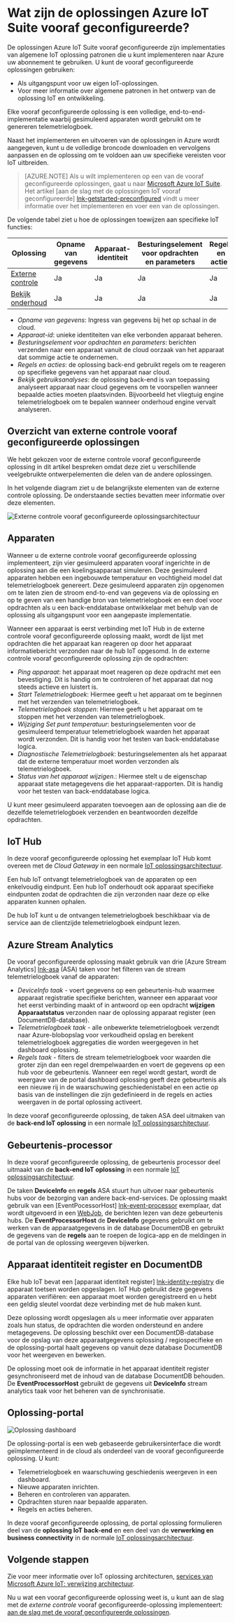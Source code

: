 <properties
 pageTitle="Azure IoT vooraf geconfigureerde oplossingen | Microsoft Azure"
 description="Een beschrijving van de Azure IoT vooraf geconfigureerde oplossingen en hun architectuur met koppelingen naar aanvullende bronnen."
 services=""
 suite="iot-suite"
 documentationCenter=""
 authors="dominicbetts"
 manager="timlt"
 editor=""/>

<tags
 ms.service="iot-suite"
 ms.devlang="na"
 ms.topic="get-started-article"
 ms.tgt_pltfrm="na"
 ms.workload="na"
 ms.date="08/09/2016"
 ms.author="dobett"/>

# <a name="what-are-the-azure-iot-suite-preconfigured-solutions"></a>Wat zijn de oplossingen Azure IoT Suite vooraf geconfigureerde?

De oplossingen Azure IoT Suite vooraf geconfigureerde zijn implementaties van algemene IoT oplossing patronen die u kunt implementeren naar Azure uw abonnement te gebruiken. U kunt de vooraf geconfigureerde oplossingen gebruiken:

- Als uitgangspunt voor uw eigen IoT-oplossingen.
- Voor meer informatie over algemene patronen in het ontwerp van de oplossing IoT en ontwikkeling.

Elke vooraf geconfigureerde oplossing is een volledige, end-to-end-implementatie waarbij gesimuleerd apparaten wordt gebruikt om te genereren telemetrielogboek.

Naast het implementeren en uitvoeren van de oplossingen in Azure wordt aangegeven, kunt u de volledige broncode downloaden en vervolgens aanpassen en de oplossing om te voldoen aan uw specifieke vereisten voor IoT uitbreiden.

> [AZURE.NOTE] Als u wilt implementeren op een van de vooraf geconfigureerde oplossingen, gaat u naar [Microsoft Azure IoT Suite][lnk-azureiotsuite]. Het artikel [aan de slag met de oplossingen IoT vooraf geconfigureerde] [ lnk-getstarted-preconfigured] vindt u meer informatie over het implementeren en voer een van de oplossingen.

De volgende tabel ziet u hoe de oplossingen toewijzen aan specifieke IoT functies:

| Oplossing | Opname van gegevens | Apparaat-identiteit | Besturingselement voor opdrachten en parameters | Regels en acties | Bekijk analyses |
|------------------------|-----|-----|-----|-----|-----|
| [Externe controle][lnk-getstarted-preconfigured] | Ja | Ja | Ja | Ja | -   |
| [Bekijk onderhoud][lnk-predictive-maintenance] | Ja | Ja | Ja | Ja | Ja |

- *Opname van gegevens*: Ingress van gegevens bij het op schaal in de cloud.
- *Apparaat-id*: unieke identiteiten van elke verbonden apparaat beheren.
- *Besturingselement voor opdrachten en parameters*: berichten verzenden naar een apparaat vanuit de cloud oorzaak van het apparaat dat sommige actie te ondernemen.
- *Regels en acties*: de oplossing back-end gebruikt regels om te reageren op specifieke gegevens van het apparaat naar cloud.
- *Bekijk gebruiksanalyses*: de oplossing back-end is van toepassing analyseert apparaat naar cloud gegevens om te voorspellen wanneer bepaalde acties moeten plaatsvinden. Bijvoorbeeld het vliegtuig engine telemetrielogboek om te bepalen wanneer onderhoud engine vervalt analyseren.

## <a name="remote-monitoring-preconfigured-solution-overview"></a>Overzicht van externe controle vooraf geconfigureerde oplossingen

We hebt gekozen voor de externe controle vooraf geconfigureerde oplossing in dit artikel bespreken omdat deze ziet u verschillende veelgebruikte ontwerpelementen die delen van de andere oplossingen.

In het volgende diagram ziet u de belangrijkste elementen van de externe controle oplossing. De onderstaande secties bevatten meer informatie over deze elementen.

![Externe controle vooraf geconfigureerde oplossingsarchitectuur][img-remote-monitoring-arch]

## <a name="devices"></a>Apparaten

Wanneer u de externe controle vooraf geconfigureerde oplossing implementeert, zijn vier gesimuleerd apparaten vooraf ingerichte in de oplossing aan die een koelingsapparaat simuleren. Deze gesimuleerd apparaten hebben een ingebouwde temperatuur en vochtigheid model dat telemetrielogboek genereert. Deze gesimuleerd apparaten zijn opgenomen om te laten zien de stroom end-to-end van gegevens via de oplossing en op te geven van een handige bron van telemetrielogboek en een doel voor opdrachten als u een back-enddatabase ontwikkelaar met behulp van de oplossing als uitgangspunt voor een aangepaste implementatie.

Wanneer een apparaat is eerst verbinding met IoT Hub in de externe controle vooraf geconfigureerde oplossing maakt, wordt de lijst met opdrachten die het apparaat kan reageren op door het apparaat informatiebericht verzonden naar de hub IoT opgesomd. In de externe controle vooraf geconfigureerde oplossing zijn de opdrachten: 

- *Ping apparaat*: het apparaat moet reageren op deze opdracht met een bevestiging. Dit is handig om te controleren of het apparaat dat nog steeds actieve en luistert is.
- *Start Telemetrielogboek*: Hiermee geeft u het apparaat om te beginnen met het verzenden van telemetrielogboek.
- *Telemetrielogboek stoppen*: Hiermee geeft u het apparaat om te stoppen met het verzenden van telemetrielogboek.
- *Wijziging Set punt temperatuur*: besturingselementen voor de gesimuleerd temperatuur telemetrielogboek waarden het apparaat wordt verzonden. Dit is handig voor het testen van back-enddatabase logica.
- *Diagnostische Telemetrielogboek*: besturingselementen als het apparaat dat de externe temperatuur moet worden verzonden als telemetrielogboek.
- *Status van het apparaat wijzigen*.: Hiermee stelt u de eigenschap apparaat state metagegevens die het apparaat-rapporten. Dit is handig voor het testen van back-enddatabase logica.

U kunt meer gesimuleerd apparaten toevoegen aan de oplossing aan die de dezelfde telemetrielogboek verzenden en beantwoorden dezelfde opdrachten. 

## <a name="iot-hub"></a>IoT Hub

In deze vooraf geconfigureerde oplossing het exemplaar IoT Hub komt overeen met de *Cloud Gateway* in een normale [IoT oplossingsarchitectuur][lnk-what-is-azure-iot].

Een hub IoT ontvangt telemetrielogboek van de apparaten op een enkelvoudig eindpunt. Een hub IoT onderhoudt ook apparaat specifieke eindpunten zodat de opdrachten die zijn verzonden naar deze op elke apparaten kunnen ophalen.

De hub IoT kunt u de ontvangen telemetrielogboek beschikbaar via de service aan de clientzijde telemetrielogboek eindpunt lezen.

## <a name="azure-stream-analytics"></a>Azure Stream Analytics

De vooraf geconfigureerde oplossing maakt gebruik van drie [Azure Stream Analytics] [ lnk-asa] (ASA) taken voor het filteren van de stream telemetrielogboek vanaf de apparaten:


- *DeviceInfo taak* - voert gegevens op een gebeurtenis-hub waarmee apparaat registratie specifieke berichten, wanneer een apparaat voor het eerst verbinding maakt of in antwoord op een opdracht **wijzigen Apparaatstatus** verzonden naar de oplossing apparaat register (een DocumentDB-database). 
- *Telemetrielogboek taak* - alle onbewerkte telemetrielogboek verzendt naar Azure-blobopslag voor verkoudheid opslag en berekent telemetrielogboek aggregaties die worden weergegeven in het dashboard oplossing.
- *Regels taak* - filters de stream telemetrielogboek voor waarden die groter zijn dan een regel drempelwaarden en voert de gegevens op een hub voor de gebeurtenis. Wanneer een regel wordt gestart, wordt de weergave van de portal dashboard oplossing geeft deze gebeurtenis als een nieuwe rij in de waarschuwing geschiedenistabel en een actie op basis van de instellingen die zijn gedefinieerd in de regels en acties weergaven in de portal oplossing activeert.

In deze vooraf geconfigureerde oplossing, de taken ASA deel uitmaken van de **back-end IoT oplossing** in een normale [IoT oplossingsarchitectuur][lnk-what-is-azure-iot].

## <a name="event-processor"></a>Gebeurtenis-processor

In deze vooraf geconfigureerde oplossing, de gebeurtenis processor deel uitmaakt van de **back-end IoT oplossing** in een normale [IoT oplossingsarchitectuur][lnk-what-is-azure-iot].

De taken **DeviceInfo** en **regels** ASA stuurt hun uitvoer naar gebeurtenis hubs voor de bezorging van andere back-end-services. De oplossing maakt gebruik van een [EventPocessorHost] [ lnk-event-processor] exemplaar, dat wordt uitgevoerd in een [WebJob][lnk-web-job], de berichten lezen van deze gebeurtenis hubs. De **EventProcessorHost** de **DeviceInfo** gegevens gebruikt om te werken van de apparaatgegevens in de database DocumentDB en gebruikt de gegevens van de **regels** aan te roepen de logica-app en de meldingen in de portal van de oplossing weergeven bijwerken.

## <a name="device-identity-registry-and-documentdb"></a>Apparaat identiteit register en DocumentDB

Elke hub IoT bevat een [apparaat identiteit register] [ lnk-identity-registry] die apparaat toetsen worden opgeslagen. IoT Hub gebruikt deze gegevens apparaten verifiëren: een apparaat moet worden geregistreerd en u hebt een geldig sleutel voordat deze verbinding met de hub maken kunt.

Deze oplossing wordt opgeslagen als u meer informatie over apparaten zoals hun status, de opdrachten die worden ondersteund en andere metagegevens. De oplossing beschikt over een DocumentDB-database voor de opslag van deze apparaatgegevens oplossing / regiospecifieke en de oplossing-portal haalt gegevens op vanuit deze database DocumentDB voor het weergeven en bewerken.

De oplossing moet ook de informatie in het apparaat identiteit register gesynchroniseerd met de inhoud van de database DocumentDB behouden. De **EventProcessorHost** gebruikt de gegevens uit **DeviceInfo** stream analytics taak voor het beheren van de synchronisatie.

## <a name="solution-portal"></a>Oplossing-portal

![Oplossing dashboard][img-dashboard]

De oplossing-portal is een web gebaseerde gebruikersinterface die wordt geïmplementeerd in de cloud als onderdeel van de vooraf geconfigureerde oplossing. U kunt:

- Telemetrielogboek en waarschuwing geschiedenis weergeven in een dashboard.
- Nieuwe apparaten inrichten.
- Beheren en controleren van apparaten.
- Opdrachten sturen naar bepaalde apparaten.
- Regels en acties beheren.

In deze vooraf geconfigureerde oplossing, de portal oplossing formulieren deel van de **oplossing IoT back-end** en een deel van de **verwerking en business connectivity** in de normale [IoT oplossingsarchitectuur][lnk-what-is-azure-iot].

## <a name="next-steps"></a>Volgende stappen

Zie voor meer informatie over IoT oplossing architecturen, [services van Microsoft Azure IoT: verwijzing architectuur][lnk-refarch].

Nu u wat een vooraf geconfigureerde oplossing weet is, u kunt aan de slag met de *externe controle* vooraf geconfigureerde-oplossing implementeert: [aan de slag met de vooraf geconfigureerde oplossingen][lnk-getstarted-preconfigured].

[img-remote-monitoring-arch]: ./media/iot-suite-what-are-preconfigured-solutions/remote-monitoring-arch1.png
[img-dashboard]: ./media/iot-suite-what-are-preconfigured-solutions/dashboard.png
[lnk-what-is-azure-iot]: iot-suite-what-is-azure-iot.md
[lnk-asa]: https://azure.microsoft.com/documentation/services/stream-analytics/
[lnk-event-processor]: ../event-hubs/event-hubs-programming-guide.md#event-processor-host
[lnk-web-job]: ../app-service-web/web-sites-create-web-jobs.md
[lnk-identity-registry]: ../iot-hub/iot-hub-devguide-identity-registry.md
[lnk-predictive-maintenance]: iot-suite-predictive-overview.md
[lnk-azureiotsuite]: https://www.azureiotsuite.com/
[lnk-refarch]: http://download.microsoft.com/download/A/4/D/A4DAD253-BC21-41D3-B9D9-87D2AE6F0719/Microsoft_Azure_IoT_Reference_Architecture.pdf
[lnk-getstarted-preconfigured]: iot-suite-getstarted-preconfigured-solutions.md